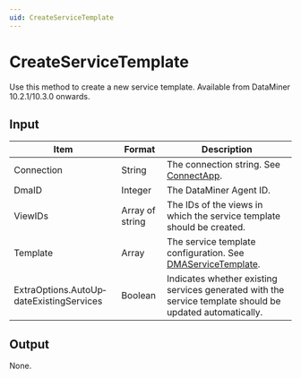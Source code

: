 ```yaml
---
uid: CreateServiceTemplate
---
```


# CreateServiceTemplate

Use this method to create a new service template. Available from DataMiner 10.2.1/10.3.0 onwards.

## Input

| Item | Format | Description |
|--|--|--|
| Connection | String | The connection string. See [ConnectApp](xref:ConnectApp). |
| DmaID | Integer | The DataMiner Agent ID. |
| ViewIDs | Array of string | The IDs of the views in which the service template should be created. |
| Template | Array | The service template configuration. See [DMAServiceTemplate](xref:DMAServiceTemplate). |
| ExtraOptions.AutoUp­dateExistingServices | Boolean | Indicates whether existing services generated with the service template should be updated automatically. |

## Output

None.
